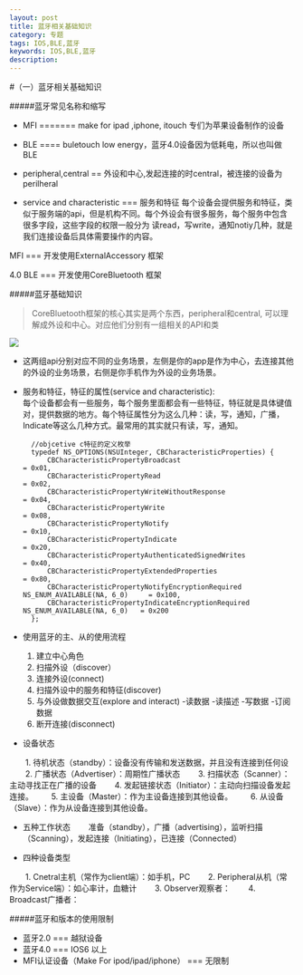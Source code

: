 ```yaml
---
layout: post
title: 蓝牙相关基础知识
category: 专题
tags: IOS,BLE,蓝牙
keywords: IOS,BLE,蓝牙
description: 
---
```



#（一）蓝牙相关基础知识

#####蓝牙常见名称和缩写

- MFI ======= make for ipad ,iphone, itouch
 专们为苹果设备制作的设备

- BLE ==== buletouch low energy，蓝牙4.0设备因为低耗电，所以也叫做BLE

- peripheral,central == 外设和中心,发起连接的时central，被连接的设备为perilheral

- service and characteristic === 服务和特征
  每个设备会提供服务和特征，类似于服务端的api，但是机构不同。每个外设会有很多服务，每个服务中包含很多字段，这些字段的权限一般分为
  读read，写write，通知notiy几种，就是我们连接设备后具体需要操作的内容。

MFI === 开发使用ExternalAccessory 框架

4.0 BLE  === 开发使用CoreBluetooth 框架

#####蓝牙基础知识
>CoreBluetooth框架的核心其实是两个东西，peripheral和central, 可以理解成外设和中心。对应他们分别有一组相关的API和类

![](https://geekpics.net/images/2015/07/17/x4i0B.jpg)

- 这两组api分别对应不同的业务场景，左侧是你的app是作为中心，去连接其他的外设的业务场景，右侧是你手机作为外设的业务场景。

- 服务和特征，特征的属性(service and characteristic):<br/>
    每个设备都会有一些服务，每个服务里面都会有一些特征，特征就是具体键值对，提供数据的地方。每个特征属性分为这么几种：读，写，通知，广播，Indicate等这么几种方式。最常用的其实就只有读，写，通知。

        //objcetive c特征的定义枚举
        typedef NS_OPTIONS(NSUInteger, CBCharacteristicProperties) {
            CBCharacteristicPropertyBroadcast												= 0x01,
            CBCharacteristicPropertyRead													= 0x02,
            CBCharacteristicPropertyWriteWithoutResponse									= 0x04,
            CBCharacteristicPropertyWrite													= 0x08,
            CBCharacteristicPropertyNotify													= 0x10,
            CBCharacteristicPropertyIndicate												= 0x20,
            CBCharacteristicPropertyAuthenticatedSignedWrites								= 0x40,
            CBCharacteristicPropertyExtendedProperties										= 0x80,
            CBCharacteristicPropertyNotifyEncryptionRequired NS_ENUM_AVAILABLE(NA, 6_0)		= 0x100,
            CBCharacteristicPropertyIndicateEncryptionRequired NS_ENUM_AVAILABLE(NA, 6_0)	= 0x200
        };


- 使用蓝牙的主、从的使用流程
    1. 建立中心角色
    2. 扫描外设（discover）
    3. 连接外设(connect)
    4. 扫描外设中的服务和特征(discover)
    5. 与外设做数据交互(explore and interact)
        -读数据
        -读描述
        -写数据
        -订阅数据
    6. 断开连接(disconnect)

- 设备状态

　　1. 待机状态（standby）：设备没有传输和发送数据，并且没有连接到任何设
　　2. 广播状态（Advertiser）：周期性广播状态
　　3. 扫描状态（Scanner）：主动寻找正在广播的设备
　　4. 发起链接状态（Initiator）：主动向扫描设备发起连接。
　　5. 主设备（Master）：作为主设备连接到其他设备。
　　6. 从设备（Slave）：作为从设备连接到其他设备。

- 五种工作状态
　　准备（standby），广播（advertising），监听扫描（Scanning），发起连接（Initiating），已连接（Connected）

- 四种设备类型

　　1. Cnetral主机（常作为client端）：如手机，PC
　　2. Peripheral从机（常作为Service端）：如心率计，血糖计
　　3. Observer观察者：
　　4. Broadcast广播者：

#####蓝牙和版本的使用限制

- 蓝牙2.0 === 越狱设备
- 蓝牙4.0 === IOS6 以上
- MFI认证设备（Make For ipod/ipad/iphone） === 无限制



